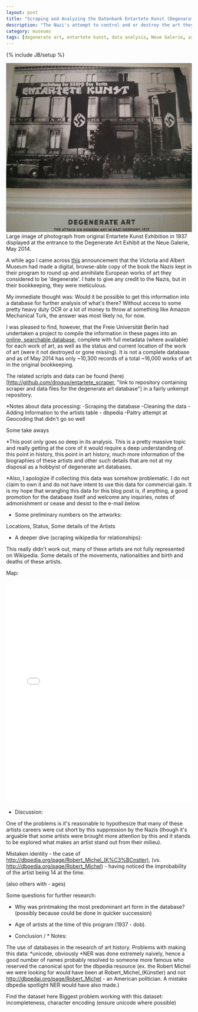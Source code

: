 ```yaml
---
layout: post
title: "Scraping and Analyzing the Datenbank Entartete Kunst (Degenarate Art Database)"
description: "The Nazi's attempt to control and or destroy the art they found to be degenerate resulted in a meticulous documentation of that artwork. The Freie Universität Berlin has undertaken the process of turning the Nazi bookkeeping into a publically accessible database. I took a pass at collecting that data into a sqlite database and going over some of the readily available summary statistics. There are extreme gaps in this data due to incompleteness of the online database itself as well as a lack of information for its artists currently available on a service like dbpedia. As such it is not fit for deep analysis, but I think a surface report of some of its attributes is worth a short treatment. In conclusion the statistical accumulation of artistic works within a particular context could offer a interesting launch pad for art history researchers."
category: museums
tags: [degenerate art, entartete kunst, data analysis, Neue Galerie, art history, python, linked data]
---
```

{% include JB/setup %}

<div class="figure">
<img class="blog-post" src="/assets/images/posts/2014/05/degenerate_art_may_2014.png" alt="author's picture of banner at the Neue Galerie Exhibition of Degenerate Art, New York City, 2014. Banner is picture of original degenerate art exhibit in 1937."/>
<div class="figcaption"> Large image of photograph from original Entartete Kunst Exhibition in 1937 displayed at the entrance to the Degenerate Art Exhibit at the Neue Galerie, May 2014.</div></div>


A while ago I came across [this](http://www.vam.ac.uk/content/articles/e/entartete-kunst/) announcement that the Victoria and Albert Museum had made a digital, browse-able copy of the book the Nazis kept in their program to round up and annihilate European works of art they considered to be 'degenerate'. I hate to give any credit to the Nazis, but in their bookkeeping, they were meticulous. 

My immediate thought was: Would it be possible to get this information into a database for further analysis of what's there? Without access to some pretty heavy duty OCR or a lot of money to throw at something like Amazon Mechanical Turk, the answer was most likely no, for now.

I was pleased to find, however, that the Freie Universität Berlin had undertaken a project to compile the information in these pages into an [online, searchable database](http://www.geschkult.fu-berlin.de/en/e/db_entart_kunst/datenbank/index.html), complete with full metadata (where available) for each work of art, as well as the status and current location of the work of art (were it not destroyed or gone missing). It is not a complete database and as of May 2014 has only ~10,300 records of a total ~16,000 works of art in the original bookkeeping.

The related scripts and data can be found (here)[http://github.com/droquo/entartete_scraper, "link to repository containing scraper and data files for the degenerate art database"] in a fairly unkempt repository.

*Notes about data processing:
  -Scraping the database
  -Cleaning the data
  -Adding Information to the artists table - dbpedia
  -Paltry attempt at Geocoding that didn't go so well
  
Some take aways

*This post only goes so deep in its analysis. This is a pretty massive topic and really getting at the core of it would require a deep understanding of this point in history, this point in art history, much more information of the biographies of these artists and other such details that are not at my disposal as a hobbyist of degenerate art databases.

*Also, I apologize if collecting this data was somehow problematic. I do not claim to own it and do not have intent to use this data for commercial gain. It is my hope that wrangling this data for this blog post is, if anything, a good promotion for the database itself and welcome any inquiries, notes of admonishment or cease and desist to the e-mail below.

* Some preliminary numbers on the artworks:

Locations, Status, Some details of the Artists

* A deeper dive (scraping wikipedia for relationships):

This really didn't work out, many of these artists are not fully represented on Wikipedia. Some details of the movements, nationalities and birth and deaths of these artists.

Map:

<iframe width='100%' height='600' frameborder='0' src='//droquo.cartodb.com/viz/e8e4e4a8-e228-11e3-ae87-0e73339ffa50/embed_map?title=true&description=true&search=false&shareable=true&cartodb_logo=true&layer_selector=false&legends=true&scrollwheel=true&fullscreen=true&sublayer_options=1&sql=&zoom=2&center_lat=22.59372606392931&center_lon=368.43749999999994' allowfullscreen webkitallowfullscreen mozallowfullscreen oallowfullscreen msallowfullscreen></iframe>

* Discussion:

One of the problems is it's reasonable to hypothesize that many of these artists careers were cut short by this suppression by the Nazis (though it's arguable that some artists were brought more attention by this and it stands to be explored what makes an artist stand out from their milieu).

Mistaken identity - the case of http://dbpedia.org/page/Robert_Michel_(K%C3%BCnstler), (vs. http://dbpedia.org/page/Robert_Michel) - having noticed the improbability of the artist being 14 at the time.

(also others with - ages)

Some questions for further research:
* Why was printmaking the most predominant art form in the database? (possibly because could be done in quicker succession)
* Age of artists at the time of this program (1937 - dob).

* Conclusion / * Notes:

The use of databases in the research of art history.
Problems with making this data:
*unicode, obviously
*NER was done extremely naively, hence a good number of names probably resolved to someone more famous who reserved the canonical spot for the dbpedia resource (ex. the Robert Michel we were looking for would have been at Robert_Michel_(Künstler) and not http://dbpedai.org/page/Robert_Michel - an American politician. A mistake dbpedia spotlight NER would have also made.)


Find the dataset here
Biggest problem working with this dataset: incompleteness, character encoding (ensure unicode where possible)
